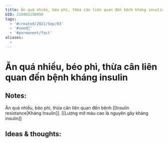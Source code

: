 ```yaml
---
title: Ăn quá nhiều, béo phì, thừa cân liên quan đến bệnh kháng insulin
UID: 210903150950
tags:
  - '#created/2021/Sep/03'
  - '#seed🥜'
  - '#permanent/fact'
aliases:
  - 
---
```

# Ăn quá nhiều, béo phì, thừa cân liên quan đến bệnh kháng insulin

## Notes:
Ăn quá nhiều, béo phì, thừa cân liên quan đến bệnh [[Insulin resistance|Kháng Insulin]]. [[Lượng mỡ máu cao là nguyên gây kháng insulin]]

## Ideas & thoughts:

